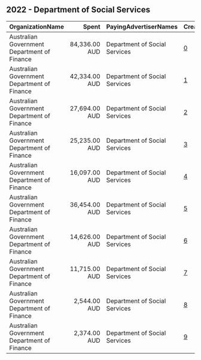 ## 2022 - Department of Social Services 
|OrganizationName|Spent|PayingAdvertiserNames|CreativeUrls|Impressions|Genders|AgeBrackets|CountryCodes|BillingAddresses|CandidateBallotInformation|
|:---|---:|:---|:---|---:|:---|:---|:---|:---|:---|
|Australian Government Department of Finance|84,336.00 AUD|Department of Social Services|[0](https://www.snap.com/political-ads/asset/48b3d49e21761dd1ad60f21e65769ac68fa38b6c476db402720b4b1c15a8ab57?mediaType=mp4)|22,112,501||15-17|australia|"100 Chalmers Street,Surry Hills,2010,AU"||
|Australian Government Department of Finance|42,334.00 AUD|Department of Social Services|[1](https://www.snap.com/political-ads/asset/d4c49fcb75347dab22c84952d1eaba8ea63ab9e26420d09f6a31e23b8c269c7c?mediaType=mp4)|11,321,639||15-17|australia|"100 Chalmers Street,Surry Hills,2010,AU"||
|Australian Government Department of Finance|27,694.00 AUD|Department of Social Services|[2](https://www.snap.com/political-ads/asset/01a5b9589fdae5951e6dc7d61827b02012376febbe4691e01df010a4385fdbee?mediaType=jpg)|8,841,095||15-17|australia|"100 Chalmers Street,Surry Hills,2010,AU"||
|Australian Government Department of Finance|25,235.00 AUD|Department of Social Services|[3](https://www.snap.com/political-ads/asset/c1da853ecb6d99a2afc0e2750686dd4df3b937d0f37578e7703a8e8d9729071b?mediaType=jpg)|8,343,486||15-17|australia|"100 Chalmers Street,Surry Hills,2010,AU"||
|Australian Government Department of Finance|16,097.00 AUD|Department of Social Services|[4](https://www.snap.com/political-ads/asset/524a79d78343751a3f5fb0ce0586ceae5b685431ead06061d81740e119c44b72?mediaType=mp4)|4,090,849||15-17|australia|"100 Chalmers Street,Surry Hills,2010,AU"||
|Australian Government Department of Finance|36,454.00 AUD|Department of Social Services|[5](https://www.snap.com/political-ads/asset/48b3d49e21761dd1ad60f21e65769ac68fa38b6c476db402720b4b1c15a8ab57?mediaType=mp4)|2,763,561||18-24|australia|"100 Chalmers Street,Surry Hills,2010,AU"||
|Australian Government Department of Finance|14,626.00 AUD|Department of Social Services|[6](https://www.snap.com/political-ads/asset/d4c49fcb75347dab22c84952d1eaba8ea63ab9e26420d09f6a31e23b8c269c7c?mediaType=mp4)|1,995,336||18-24|australia|"100 Chalmers Street,Surry Hills,2010,AU"||
|Australian Government Department of Finance|11,715.00 AUD|Department of Social Services|[7](https://www.snap.com/political-ads/asset/c1da853ecb6d99a2afc0e2750686dd4df3b937d0f37578e7703a8e8d9729071b?mediaType=jpg)|1,866,656||18-24|australia|"100 Chalmers Street,Surry Hills,2010,AU"||
|Australian Government Department of Finance|2,544.00 AUD|Department of Social Services|[8](https://www.snap.com/political-ads/asset/524a79d78343751a3f5fb0ce0586ceae5b685431ead06061d81740e119c44b72?mediaType=mp4)|319,523||18-24|australia|"100 Chalmers Street,Surry Hills,2010,AU"||
|Australian Government Department of Finance|2,374.00 AUD|Department of Social Services|[9](https://www.snap.com/political-ads/asset/01a5b9589fdae5951e6dc7d61827b02012376febbe4691e01df010a4385fdbee?mediaType=jpg)|311,914||18-24|australia|"100 Chalmers Street,Surry Hills,2010,AU"||
